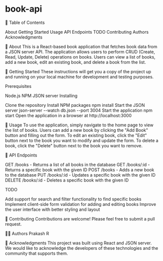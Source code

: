 # book-api

<!-- Table of Contents -->
📝 Table of Contents

About
Getting Started
Usage
API Endpoints
TODO
Contributing
Authors
Acknowledgments
<!-- About -->
🧐 About
This is a React-based book application that fetches book data from a JSON server API. The application allows users to perform CRUD (Create, Read, Update, Delete) operations on books. Users can view a list of books, add a new book, edit an existing book, and delete a book from the list.

<!-- Getting Started -->
🏁 Getting Started
These instructions will get you a copy of the project up and running on your local machine for development and testing purposes.

Prerequisites

Node.js
NPM
JSON server
Installing

Clone the repository
Install NPM packages
npm install
Start the JSON server
json-server --watch db.json --port 3004
Start the application
npm start
Open the application in a browser at http://localhost:3000
<!-- Usage -->
🎈 Usage
To use the application, simply navigate to the home page to view the list of books. Users can add a new book by clicking the "Add Book" button and filling out the form. To edit an existing book, click the "Edit" button next to the book you want to modify and update the form. To delete a book, click the "Delete" button next to the book you want to remove.

<!-- API Endpoints -->
📡 API Endpoints

GET /books - Returns a list of all books in the database
GET /books/:id - Returns a specific book with the given ID
POST /books - Adds a new book to the database
PUT /books/:id - Updates a specific book with the given ID
DELETE /books/:id - Deletes a specific book with the given ID

<!-- TODO -->
TODO

Add support for search and filter functionality to find specific books
Implement client-side form validation for adding and editing books
Improve the user interface with better styling and layout
<!-- Contributing -->
🤝 Contributing
Contributions are welcome! Please feel free to submit a pull request.

<!-- Authors -->
👨‍💻 Authors
Prakash R

<!-- Acknowledgments -->
🙏 Acknowledgments
This project was built using React and JSON server. We would like to acknowledge the developers of these technologies and the community that supports them.

